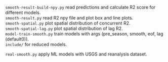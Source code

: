 ```smooth-result-build-npy.py``` read predictions and calculate R2 score for different models.   
```smooth-result.py``` read R2 npy file and plot box and line plots.   
```smooth-spatial.py``` plot spatial distribution of concurrent R2.    
```smooth-spatial-lag.py``` plot spatial distribution of lag R2.   
```model-train-smooth.py``` train models with args (pre_season, smooth, eof, lag (default0)).  
```include/``` for reduced models.   

```real-smooth.py``` apply ML models with USGS and reanalysis dataset.  
 